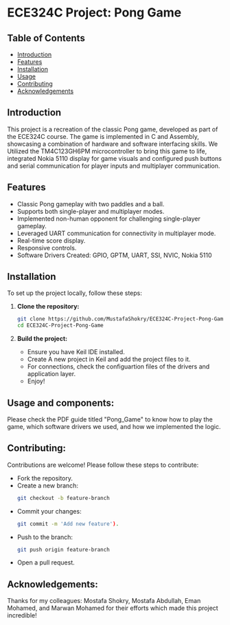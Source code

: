 # ECE324C Project: Pong Game

## Table of Contents
- [Introduction](#introduction)
- [Features](#features)
- [Installation](#installation)
- [Usage](#usage)
- [Contributing](#contributing)
- [Acknowledgements](#acknowledgements)

## Introduction
This project is a recreation of the classic Pong game, developed as part of the ECE324C course. The game is implemented in C and Assembly, showcasing a combination of hardware and software interfacing skills. We Utilized the TM4C123GH6PM microcontroller to bring this game to life, integrated Nokia 5110 display for game visuals and configured push buttons and serial communication for player inputs and multiplayer communication.

## Features
- Classic Pong gameplay with two paddles and a ball.
- Supports both single-player and multiplayer modes.
- Implemented non-human opponent for challenging single-player gameplay.
- Leveraged UART communication for connectivity in multiplayer mode.
- Real-time score display.
- Responsive controls.
- Software Drivers Created:  GPIO, GPTM, UART, SSI, NVIC, Nokia 5110

## Installation
To set up the project locally, follow these steps:

1. **Clone the repository:**
    ```bash
    git clone https://github.com/MustafaShokry/ECE324C-Project-Pong-Game.git
    cd ECE324C-Project-Pong-Game
    ```

2. **Build the project:**
    - Ensure you have Keil IDE installed.
    - Create A new project in Keil and add the project files to it.
    - For connections, check the configuartion files of the drivers and application layer.
    - Enjoy!

## Usage and components:
Please check the PDF guide titled "Pong_Game" to know how to play the game, which software drivers we used, and how we implemented the logic. 

## Contributing:
Contributions are welcome! Please follow these steps to contribute:
- Fork the repository.
- Create a new branch:
    ```bash
    git checkout -b feature-branch
    ```
- Commit your changes:
    ```bash
    git commit -m 'Add new feature').
    ```
- Push to the branch:
    ```bash
    git push origin feature-branch
    ```
- Open a pull request.

## Acknowledgements:
Thanks for my colleagues: Mostafa Shokry, Mostafa Abdullah, Eman Mohamed, and Marwan Mohamed for their efforts which made this project incredible!

